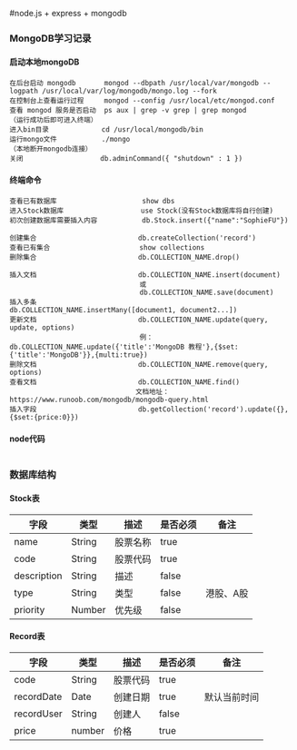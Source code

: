 #node.js + express + mongodb

### MongoDB学习记录
#### 启动本地mongoDB
```text
在后台启动 mongodb       mongod --dbpath /usr/local/var/mongodb --logpath /usr/local/var/log/mongodb/mongo.log --fork
在控制台上查看运行过程     mongod --config /usr/local/etc/mongod.conf
查看 mongod 服务是否启动  ps aux | grep -v grep | grep mongod
（运行成功后即可进入终端）
进入bin目录             cd /usr/local/mongodb/bin 
运行mongo文件           ./mongo
（本地断开mongodb连接）
关闭                   db.adminCommand({ "shutdown" : 1 })
```


#### 终端命令
```text
查看已有数据库                     show dbs
进入Stock数据库                   use Stock(没有Stock数据库将自行创建)
初次创建数据库需要插入内容           db.Stock.insert({"name":"SophieFU"})

创建集合                         db.createCollection('record')
查看已有集合                      show collections
删除集合                         db.COLLECTION_NAME.drop()

插入文档                         db.COLLECTION_NAME.insert(document)
                                或
                                db.COLLECTION_NAME.save(document)
插入多条                         db.COLLECTION_NAME.insertMany([document1, document2...])
更新文档                         db.COLLECTION_NAME.update(query, update, options)
                                例：db.COLLECTION_NAME.update({'title':'MongoDB 教程'},{$set:{'title':'MongoDB'}},{multi:true})
删除文档                         db.COLLECTION_NAME.remove(query, options)
查看文档                         db.COLLECTION_NAME.find()
                               文档地址：https://www.runoob.com/mongodb/mongodb-query.html
插入字段                         db.getCollection('record').update({},{$set:{price:0}})
```

#### node代码
```text

```

### 数据库结构
#### Stock表
  |   字段   |   类型   |   描述   |  是否必须  |  备注  |
  | ------- | -------- | ------- | -------- | ------ |
  |  name   |  String  | 股票名称  |   true   |
  |  code   |  String  | 股票代码  |   true   |
  |description| String |  描述    |  false   |
  |  type   |  String  |  类型    |  false   | 港股、A股 |
  | priority |  Number |  优先级  |  false   |        |
  
#### Record表
  |   字段   |   类型   |   描述   |  是否必须  |  备注  |
  | ------- | -------- | ------- | -------- | ------ |
  |  code   |  String  | 股票代码  |   true   |        |
  |recordDate|   Date  | 创建日期  |  true    | 默认当前时间 |
  |recordUser|  String  |  创建人  |  false   |       |
  |  price  |  number  |   价格   |  true   |       |
